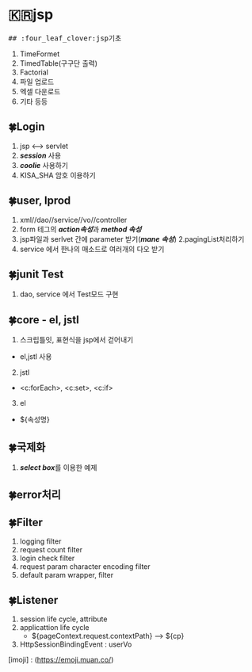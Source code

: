 # :kr:jsp

<pre>## :four_leaf_clover:jsp기초</pre>
1. TimeFormet
2. TimedTable(구구단 출력)
3. Factorial
4. 파일 업로드
5. 엑셀 다운로드
6. 기타 등등

## :four_leaf_clover:Login 
1. jsp <--> servlet
2. ***session*** 사용
3. ***coolie*** 사용하기
4. KISA_SHA 암호 이용하기

## :four_leaf_clover:user, lprod
1. xml//dao//service//vo//controller
 1. form 테그의 ***action속성***과 ***method 속성***
 2. jsp파일과 serlvet 간에 parameter 받기(***mane 속성***)
2.pagingList처리하기
 1. service 에서 한나의 매소드로 여러개의 다오 받기
 
## :four_leaf_clover:junit Test
1. dao, service 에서 Test모드 구현

## :four_leaf_clover:core -  el, jstl
1. 스크립틀잇, 표현식을 jsp에서 걷어내기
 - el,jstl 사용
2. jstl
 - <c:forEach>, <c:set>, <c:if>
3. el
 - ${속성명}

## :four_leaf_clover:국제화
1. ***select box***를 이용한 예제

## :four_leaf_clover:error처리

## :four_leaf_clover:Filter
1. logging filter
2. request count filter
3. login check filter
4. request param character encoding filter
5. default param wrapper, filter
 
## :four_leaf_clover:Listener
1. session life cycle, attribute
2. applicattion life cycle
   - ${pageContext.request.contextPath}
     --> ${cp}
3. HttpSessionBindingEvent : userVo
 




[imoji] : (https://emoji.muan.co/)
